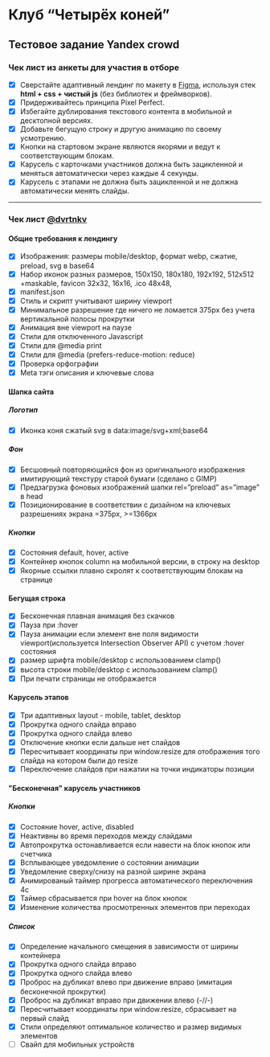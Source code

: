 # Клуб “Четырёх коней”

## Тестовое задание Yandex crowd

### Чек лист из анкеты для участия в отборе

- [x] Сверстайте адаптивный лендинг по макету в [Figma](https://www.figma.com/file/mbUi7prsyinFITFz5Rmzy8/%D0%94%D0%B8%D0%B7%D0%B0%D0%B9%D0%BD-%D0%B4%D0%BB%D1%8F-%D0%B2%D0%B5%D1%80%D1%81%D1%82%D0%BA%D0%B8-%7C-%D0%A2%D0%B5%D1%81%D1%82%D0%BE%D0%B2%D1%8B%D0%B9-%D0%BB%D0%B5%D0%BD%D0%B4%D0%B8%D0%BD%D0%B3?type=design&node-id=69-1068&mode=design&t=7OOmQFDjnTFNN3Lv-0), используя стек **html + css + чистый js** (без библиотек и фреймворков).
- [x] Придерживайтесь принципа Pixel Perfect.
- [x] Избегайте дублирования текстового контента в мобильной и десктопной версиях.
- [x] Добавьте бегущую строку и другую анимацию по своему усмотрению.
- [x] Кнопки на стартовом экране являются якорями и ведут к соответствующим блокам.
- [x] Карусель с карточками участников должна быть зацикленной и меняться автоматически через каждые 4 секунды.
- [x] Карусель с этапами не должна быть зацикленной и не должна автоматически менять слайды.

---

### Чек лист [@dvrtnkv](https://github.com/dvrtnkv)

#### Общие требования к лендингу

- [x] Изображения: размеры mobile/desktop, формат webp, сжатие, preload, svg в base64
- [x] Набор иконок разных размеров, 150x150, 180x180, 192x192, 512x512 +maskable, favicon 32x32, 16x16, .ico 48x48,
- [x] manifest.json
- [x] Стиль и скрипт учитывают ширину viewport
- [x] Минимальное разрешение где ничего не ломается 375px без учета вертикальной полосы прокрутки
- [x] Анимация вне viewport на паузе
- [x] Стили для отключенного Javascript
- [x] Стили для @media print
- [x] Стили для @media (prefers-reduce-motion: reduce)
- [x] Проверка орфографии
- [x] Meta тэги описания и ключевые слова

#### Шапка сайта

##### Логотип

- [x] Иконка коня cжатый svg в data:image/svg+xml;base64

##### Фон

- [x] Бесшовный повторяющийся фон из оригинального изображения имитирующий текстуру старой бумаги (сделано с GIMP)
- [x] Предзагрузка фоновых изображений шапки rel=”preload” as=”image” в head
- [x] Позиционирование в соответствии с дизайном на ключевых разрешениях экрана =375px, >=1366px

##### Кнопки

- [x] Состояния default, hover, active
- [x] Контейнер кнопок column на мобильной версии, в строку на desktop
- [x] Якорные ссылки плавно скролят к соответствующим блокам на странице

#### Бегущая строка

- [x] Бесконечная плавная анимация без скачков
- [x] Пауза при :hover
- [x] Пауза анимации если элемент вне поля видимости viewport(используется Intersection Observer API) с учетом :hover состояния
- [x] размер шрифта mobile/desktop с использованием clamp()
- [x] высота строки mobile/desktop с использованием clamp()
- [x] При печати страницы не отображается

#### Карусель этапов

- [x] Три адаптивных layout - mobile, tablet, desktop
- [x] Прокрутка одного слайда вправо
- [x] Прокрутка одного слайда влево
- [x] Отключение кнопки если дальше нет слайдов
- [x] Пересчитывает координаты при window.resize для отображения того слайда на котором были до resize
- [x] Переключение слайдов при нажатии на точки индикаторы позиции

#### "Бесконечная" карусель участников

##### Кнопки

- [x] Состояние hover, active, disabled
- [x] Неактивны во время переходов между слайдами
- [x] Автопрокрутка остонавливается если навести на блок кнопок или счетчика
- [x] Всплывающее уведомление о состоянии анимации
- [x] Уведомление сверху/снизу на разной ширине экрана
- [x] Анимированый таймер прогресса автоматического переключения 4с
- [x] Таймер сбрасывается при hover на блок кнопок
- [x] Изменение количества просмотренных элементов при переходах

##### Список

- [x] Определение начального смещения в зависимости от ширины контейнера
- [x] Прокрутка одного слайда вправо
- [x] Прокрутка одного слайда влево
- [x] Проброс на дубликат влево при движение вправо (имитация бесконечной прокрутки)
- [x] Проброс на дубликат вправо при движении влево (-//-)
- [x] Пересчитывает координаты при window.resize, сбрасывает на первый слайд
- [x] Стили определяют оптимальное количество и размер видимых элементов
- [ ] Свайп для мобильных устройств
